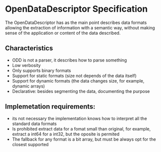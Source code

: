 # OpenDataDescriptor Specification
The OpenDataDescriptor has as the main point describes data formats allowing the extraction of information with a semantic way, without making sense of the application or content of the data described.


## Characteristics

- ODD is not a parser, it describes how to parse something
- Low verbosity
- Only supports binary formats
- Support for static formats (size not depends of the data itself)
- Support for dynamic formats (the data changes size, for example, dynamic arrays)
- Declarative: besides segmenting the data, documenting the purpose


## Implemetation requirements:

- its not necessary the implementation knows how to interpret all the standard data formats
- Is prohibited extract data for a fomat small than original, for example, extract a int64 for a int32, but the oposite is permited
- The fallback for any format is a bit array, but must be always opt for the closest supported